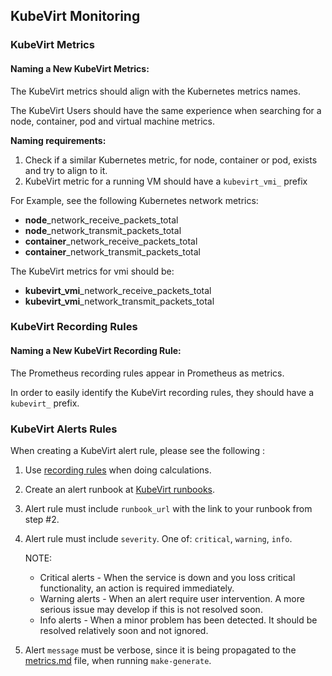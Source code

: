 ## KubeVirt Monitoring
 
### KubeVirt Metrics
#### Naming a New KubeVirt Metrics:

The KubeVirt metrics should align with the Kubernetes metrics names.

The KubeVirt Users should have the same experience when searching for a node, container, pod and virtual machine metrics.

**Naming requirements:**
1. Check if a similar Kubernetes metric, for node, container or pod, exists and try to align to it.
2. KubeVirt metric for a running VM should have a `kubevirt_vmi_` prefix

For Example, see the following Kubernetes network metrics:
- **node**_network_receive_packets_total
- **node**_network_transmit_packets_total
- **container**_network_receive_packets_total
- **container**_network_transmit_packets_total

The KubeVirt metrics for vmi should be:
- **kubevirt_vmi**_network_receive_packets_total
- **kubevirt_vmi**_network_transmit_packets_total

### KubeVirt Recording Rules

#### Naming a New KubeVirt Recording Rule:

The Prometheus recording rules appear in Prometheus as metrics.

In order to easily identify the KubeVirt recording rules, they should have a `kubevirt_` prefix.

### KubeVirt Alerts Rules

When creating a KubeVirt alert rule, please see the following :

1. Use [recording rules](https://prometheus.io/docs/prometheus/latest/configuration/recording_rules/#recording-rules) when doing calculations.
2. Create an alert runbook at [KubeVirt runbooks](https://github.com/kubevirt/monitoring/tree/main/runbooks).
3. Alert rule must include `runbook_url` with the link to your runbook from step #2.
4. Alert rule must include `severity`. One of: `critical`, `warning`, `info`.

    NOTE:
     - Critical alerts - When the service is down and you loss critical functionality, an action is required immediately.
     - Warning alerts - When an alert require user intervention. A more serious issue may develop if this is not resolved soon.
     - Info alerts - When a minor problem has been detected. It should be resolved relatively soon and not ignored.

5. Alert `message` must be verbose, since it is being propagated to the [metrics.md](https://github.com/kubevirt/kubevirt/blob/master/docs/monitoring-guidelines.md) file, when running `make-generate`.